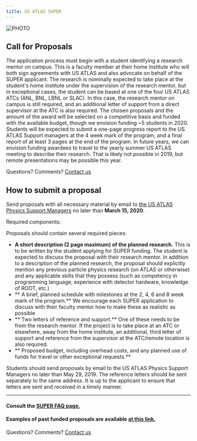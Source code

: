 ```yaml
---
title: US ATLAS SUPER
---
```


![PHOTO](https://usatlas.github.io/atc/images/IMG_0878.jpeg "PHOTO")

Call for Proposals
--------

The application process must begin with a student identifying a research mentor on campus. This is a faculty member at their home institute who will both sign agreements with US ATLAS and also advocate on behalf of the SUPER applicant. The research is nominally expected to take place at the student's home institute under the supervision of the research mentor, but in exceptional cases, the student can be based at one of the four US ATLAS ATCs (ANL, BNL, LBNL or SLAC). In this case, the research mentor on campus is still required, and an additional letter of support from a direct supervisor at the ATC is also required. The chosen proposals and the amount of the award will be selected on a competitive basis and funded with the available budget, though we envision funding ~5 students in 2020. Students will be expected to submit a one-page progress report to the US ATLAS Support managers at the 4 week mark of the program, and a final report of at least 3 pages at the end of the program. In future years, we can envision funding awardees to travel to the yearly summer US ATLAS meeting to describe their research. That is likely not possible in 2019, but remote presentations may be possible this year.

Questions? Comments? [Contact us](../../{{site.data.locations.howto}})

How to submit a proposal
--------

Send proposals with all necessary material by email to [the US ATLAS Physics Support Managers](mailto:jahreda@gmail.com,verena.martinez@gmail.com) no later than **March 15, 2020**.

Required components:

>
 Proposals should contain several required pieces:
* **A short description (2 page maximum) of the planned research.** This is to be written by the student applying for SUPER funding. The student is expected to discuss the proposal with their research mentor. In addition to a description of the planned research, the proposal should explicitly mention any previous particle physics research (on ATLAS or otherwise) and any applicable skills that they possess (such as competency in programming language, experience with detector hardware, knowledge of ROOT, etc.)
* ** A brief, planned schedule with milestones at the 2, 4, 6 and 8 week mark of the program.** We encourage each SUPER application to discuss with their faculty mentor how to make these as realistic as possible
* ** Two letters of reference and support.** One of these needs to be from the research mentor. If the project is to take place at an ATC or elsewhere, away from the home institute, an additional, third letter of support and reference from the supervisor at the ATC/remote location is also required.
* ** Proposed budget, including overhead costs, and any planned use of funds for travel or other exceptional requests.** 

Students should send proposals by email to the US ATLAS Physics Support Managers no later than May 29, 2019. The reference letters should be sent separately to the same address. It is up to the applicant to ensure that letters are sent and received in a timely manner.

--------

#### Consult the [SUPER FAQ page.](../../{{site.data.locations.faq}})

#### Examples of past funded proposals are available [at this link.](../../{{site.data.locations.past}})

Questions? Comments? [Contact us](../{{site.data.locations.people}})
